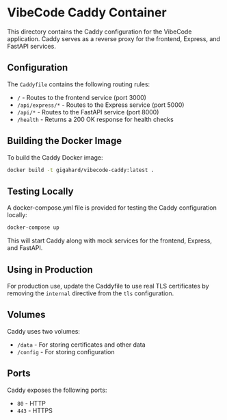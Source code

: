# VibeCode Caddy Container

This directory contains the Caddy configuration for the VibeCode application. Caddy serves as a reverse proxy for the frontend, Express, and FastAPI services.

## Configuration

The `Caddyfile` contains the following routing rules:

- `/` - Routes to the frontend service (port 3000)
- `/api/express/*` - Routes to the Express service (port 5000)
- `/api/*` - Routes to the FastAPI service (port 8000)
- `/health` - Returns a 200 OK response for health checks

## Building the Docker Image

To build the Caddy Docker image:

```bash
docker build -t gigahard/vibecode-caddy:latest .
```

## Testing Locally

A docker-compose.yml file is provided for testing the Caddy configuration locally:

```bash
docker-compose up
```

This will start Caddy along with mock services for the frontend, Express, and FastAPI.

## Using in Production

For production use, update the Caddyfile to use real TLS certificates by removing the `internal` directive from the `tls` configuration.

## Volumes

Caddy uses two volumes:

- `/data` - For storing certificates and other data
- `/config` - For storing configuration

## Ports

Caddy exposes the following ports:

- `80` - HTTP
- `443` - HTTPS
